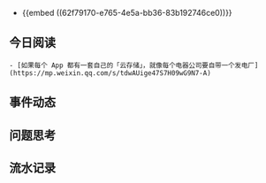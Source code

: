 - {{embed ((62f79170-e765-4e5a-bb36-83b192746ce0))}}
## 今日阅读
	- [如果每个 App 都有一套自己的「云存储」，就像每个电器公司要自带一个发电厂](https://mp.weixin.qq.com/s/tdwAUige47S7H09wG9N7-A)
## 事件动态
## 问题思考
## 流水记录